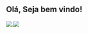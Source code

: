 ##  Olá, Seja bem vindo!


<a href="https://github.com/DuarteSamuel/github-readme-stats">
  <img align="center" src="https://github-readme-stats.vercel.app/api?username=DuarteSamuel&count_private=true&show_icons=true&icon_color=FFFFFF&bg_color=0f1217&title_color=FFFFFF&text_color=FFFFFF&hide=,prs,issues" />
</a>
<a href="https://github.com/anuraghazra/convoychat">
  <img align="center" src="https://github-readme-stats.vercel.app/api/top-langs/?username=DuarteSamuel&layout=compact&bg_color=0f1217&title_color=FFFFFF&text_color=FFFFFF" />
</a>

<!---
Samuel-R-Duarte/Samuel-R-Duarte is a ✨ special ✨ repository because its `README.md` (this file) appears on your GitHub profile.
You can click the Preview link to take a look at your changes.
--->
